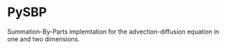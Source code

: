 # PySBP
Summation-By-Parts implemtation for the advection-diffusion equation in one and two dimensions.
